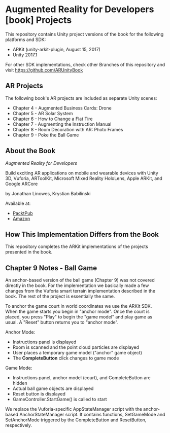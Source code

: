 # Augmented Reality for Developers [book] Projects

This repository contains Unity project versions of the book for the following platforms and SDK:

* ARKit (unity-arkit-plugin, August 15, 2017)
* Unity 2017.1

For other SDK implementations, check other Branches of this repository and visit https://github.com/ARUnityBook

## AR Projects

The following book's AR projects are included as separate Unity scenes:

* Chapter 4 - Augmented Business Cards: Drone
* Chapter 5 - AR Solar System
* Chapter 6 - How to Change a Flat Tire
* Chapter 7 - Augmenting the Instruction Manual
* Chapter 8 - Room Decoration with AR: Photo Frames
* Chapter 9 - Poke the Ball Game

## About the Book

*Augmented Reality for Developers*

Build exciting AR applications on mobile and wearable devices with Unity 3D, Vuforia, ARToolKit, Microsoft Mixed Reality HoloLens, Apple ARKit, and Google ARCore

by Jonathan Linowes, Krystian Babilinski

Available at:

* [PacktPub](https://www.packtpub.com/web-development/augmented-reality-developers)
* [Amazon](https://www.amazon.com/Augmented-Reality-Developers-Jonathan-Linowes/dp/1787286436)

## How This Implementation Differs from the Book
This repository completes the ARKit implementations of the projects presented in the book.

## Chapter 9 Notes - Ball Game
An anchor-based version of the ball game (Chapter 9) was not covered directly in the book. For the implementation we basically made a few changes from the Vuforia smart terrain implementation described in the book. The rest of the project is essentially the same.

To anchor the game court in world coordinates we use the ARKit SDK. When the game starts you begin in "anchor mode". Once the court is placed, you press "Play" to begin the "game model" and play game as usual. A "Reset" button returns you to "anchor mode".

Anchor Mode:
* Instructions panel is displayed
* Room is scanned and the point cloud particles are displayed
* User places a temporary game model ("anchor" game object)
* The **CompleteButton** click changes to game mode

Game Mode:
* Instructions panel, anchor model (court), and CompleteButton are hidden
* Actual ball game objects are displayed
* Reset button is displayed
* GameController.StartGame() is called to start

We replace the Vuforia-specific AppStateManager script with the anchor-based AnchorStateManager script. It contains functions, SetGameMode and SetAnchorMode triggered by the CompleteButton and ResetButton, respectively.



